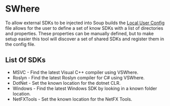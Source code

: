# SWhere

To allow external SDKs to be injected into Soup builds the [Local User Config](./About/LocalUserConfig.md) file allows for the user to define a set of know SDKs with a list of directories and properties. These properties can be manually defined, but to make setup easier this tool will discover a set of shared SDKs and register them in the config file.

## List Of SDKs
* MSVC - Find the latest Visual C++ compiler using VSWhere.
* Roslyn - Find the latest Roslyn compiler for C# using VSWhere.
* DotNet - Set the known location for the dotnet CLR.
* Windows - Find the latest Windows SDK by looking in a known folder location.
* NetFXTools - Set the known location for the NetFX Tools.

